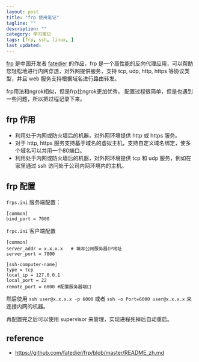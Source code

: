 ```yaml
---
layout: post
title: "frp 使用笔记"
tagline: ""
description: ""
category: 学习笔记
tags: [frp, ssh, linux, ]
last_updated: 
---
```


[frp](https://github.com/fatedier/frp)  是中国开发者 [fatedier](http://blog.fatedier.com/)  的作品，frp 是一个高性能的反向代理应用，可以帮助您轻松地进行内网穿透，对外网提供服务，支持 tcp, udp, http, https 等协议类型，并且 web 服务支持根据域名进行路由转发。

frp用法和ngrok相似，但是frp比ngrok更加优秀。 配置过程很简单，但是也遇到一些问题，所以把过程记录下来。

## frp 作用

- 利用处于内网或防火墙后的机器，对外网环境提供 http 或 https 服务。
- 对于 http, https 服务支持基于域名的虚拟主机，支持自定义域名绑定，使多个域名可以共用一个80端口。
- 利用处于内网或防火墙后的机器，对外网环境提供 tcp 和 udp 服务，例如在家里通过 ssh 访问处于公司内网环境内的主机。


## frp 配置

`frps.ini` 服务端配置：


    [common] 
    bind_port = 7000

`frpc.ini` 客户端配置


    [common] 
    server_addr = x.x.x.x   # 填写公网服务器IP地址
    server_port = 7000 

    [ssh-computer-name] 
    type = tcp 
    local_ip = 127.0.0.1 
    local_port = 22 
    remote_port = 6000 #配置服务器端口


然后使用 `ssh user@x.x.x.x -p 6000` 或者 `ssh -o Port=6000 user@x.x.x.x` 来连接内网的机器。


再配置完之后可以使用 supervisor 来管理，实现进程死掉后自动重启。


## reference

- <https://github.com/fatedier/frp/blob/master/README_zh.md>
